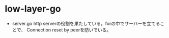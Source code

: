 # low-layer-go
- server.go
http serverの役割を果たしている。forの中でサーバーを立てることで、 Connection reset by peerを防いでいる。
